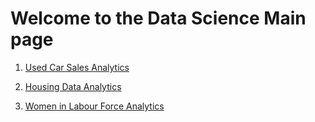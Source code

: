 <html>
<body>

<h1>Welcome to the Data Science Main page</h1>

  1. <a href="cars.html">Used Car Sales Analytics</a> 
  
  
  2. <a href="housing.html">Housing Data Analytics</a> 
  
  
  3. <a href="women.html">Women in Labour Force Analytics</a> 

<html>
<body>
